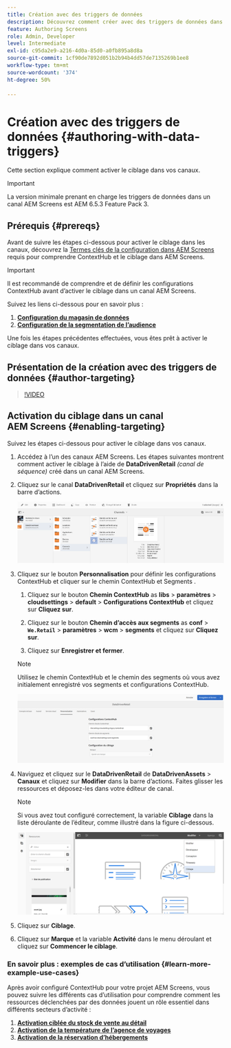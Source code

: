```yaml
---
title: Création avec des triggers de données
description: Découvrez comment créer avec des triggers de données dans un canal AEM Screens.
feature: Authoring Screens
role: Admin, Developer
level: Intermediate
exl-id: c95da2e9-a216-4d0a-85d0-a0fb895a8d8a
source-git-commit: 1cf90de7892d051b2b94b4dd57de7135269b1ee8
workflow-type: tm+mt
source-wordcount: '374'
ht-degree: 50%

---
```


# Création avec des triggers de données {#authoring-with-data-triggers}

Cette section explique comment activer le ciblage dans vos canaux.

>[!IMPORTANT]
>
>La version minimale prenant en charge les triggers de données dans un canal AEM Screens est AEM 6.5.3 Feature Pack 3.

## Prérequis {#prereqs}

Avant de suivre les étapes ci-dessous pour activer le ciblage dans les canaux, découvrez la [Termes clés de la configuration dans AEM Screens](configuring-context-hub.md) requis pour comprendre ContextHub et le ciblage dans AEM Screens.

>[!IMPORTANT]
>
>Il est recommandé de comprendre et de définir les configurations ContextHub avant d’activer le ciblage dans un canal AEM Screens.

Suivez les liens ci-dessous pour en savoir plus :

1. **[Configuration du magasin de données](configuring-context-hub.md)**
1. **[Configuration de la segmentation de l’audience](configuring-context-hub.md)**

Une fois les étapes précédentes effectuées, vous êtes prêt à activer le ciblage dans vos canaux.

## Présentation de la création avec des triggers de données {#author-targeting}

>[!VIDEO](https://video.tv.adobe.com/v/31921)

## Activation du ciblage dans un canal AEM Screens {#enabling-targeting}

Suivez les étapes ci-dessous pour activer le ciblage dans vos canaux.

1. Accédez à l’un des canaux AEM Screens. Les étapes suivantes montrent comment activer le ciblage à l’aide de **DataDrivenRetail** *(canal de séquence)* créé dans un canal AEM Screens.

1. Cliquez sur le canal **DataDrivenRetail** et cliquez sur **Propriétés** dans la barre d’actions.

   ![screen_shot_2019-05-01at43332pm](assets/screen_shot_2019-05-01at43332pm.png)

1. Cliquez sur le bouton **Personnalisation** pour définir les configurations ContextHub et cliquer sur le chemin ContextHub et Segments .

   1. Cliquez sur le bouton **Chemin ContextHub** as **libs** > **paramètres** > **cloudsettings** > **default** > **Configurations ContextHub** et cliquez sur **Cliquez sur**.

   1. Cliquez sur le bouton **Chemin d’accès aux segments** as **conf** > **`We.Retail`** > **paramètres** > **wcm** > **segments** et cliquez sur **Cliquez sur**.

   1. Cliquez sur **Enregistrer et fermer**.

   >[!NOTE]
   >
   >Utilisez le chemin ContextHub et le chemin des segments où vous avez initialement enregistré vos segments et configurations ContextHub.

   ![screen_shot_2019-05-01at44030pm](assets/screen_shot_2019-05-01at44030pm.png)

1. Naviguez et cliquez sur le **DataDrivenRetail** de **DataDrivenAssets** > **Canaux** et cliquez sur **Modifier** dans la barre d’actions. Faites glisser les ressources et déposez-les dans votre éditeur de canal.

   >[!NOTE]
   >
   >Si vous avez tout configuré correctement, la variable **Ciblage** dans la liste déroulante de l’éditeur, comme illustré dans la figure ci-dessous.

   ![screen_shot_2019-05-01at44231pm](assets/screen_shot_2019-05-01at44231pm.png)

1. Cliquez sur **Ciblage**.

1. Cliquez sur **Marque** et la variable **Activité** dans le menu déroulant et cliquez sur **Commencer le ciblage**.

### En savoir plus : exemples de cas d’utilisation {#learn-more-example-use-cases}

Après avoir configuré ContextHub pour votre projet AEM Screens, vous pouvez suivre les différents cas d’utilisation pour comprendre comment les ressources déclenchées par des données jouent un rôle essentiel dans différents secteurs d’activité :

1. **[Activation ciblée du stock de vente au détail](retail-inventory-activation.md)**
1. **[Activation de la température de l’agence de voyages](local-temperature-activation.md)**
1. **[Activation de la réservation d’hébergements](hospitality-reservation-activation.md)**
